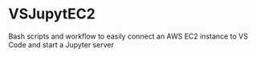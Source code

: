 # VSJupytEC2
Bash scripts and workflow to easily connect an AWS EC2 instance to VS Code and start a Jupyter server
